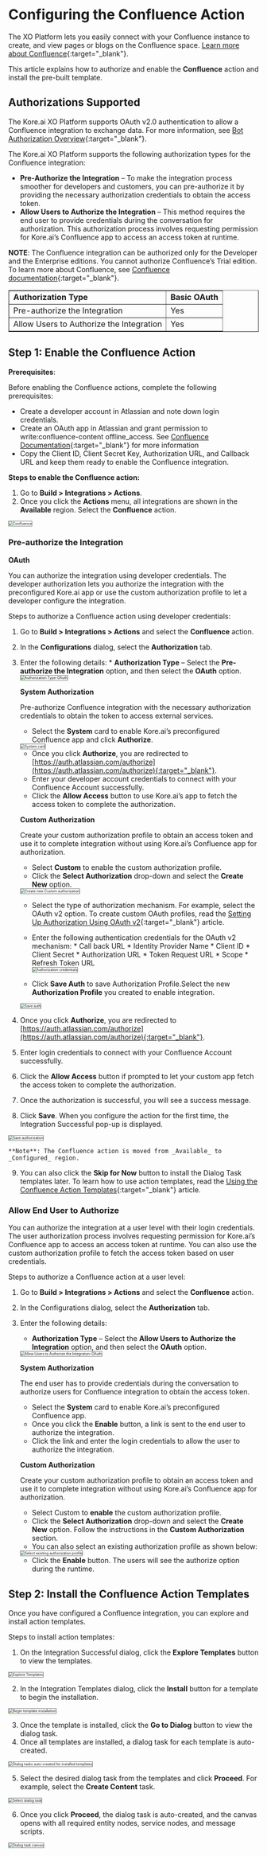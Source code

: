 # **Configuring the Confluence Action**

The XO Platform lets you easily connect with your Confluence instance to create, and view pages or blogs on the Confluence space. [Learn more about Confluence](https://support.atlassian.com/confluence-cloud/resources/){:target="_blank"}.

This article explains how to authorize and enable the **Confluence** action and install the pre-built template.


## Authorizations Supported

The Kore.ai XO Platform supports OAuth v2.0 authentication to allow a Confluence integration to exchange data. For more information, see [Bot Authorization Overview](https://developer.kore.ai/docs/bots/advanced-topics/authorization/bot-authentication/){:target="_blank"}. 

The Kore.ai XO Platform supports the following authorization types for the Confluence integration:

* **Pre-Authorize the Integration** – To make the integration process smoother for developers and customers, you can pre-authorize it by providing the necessary authorization credentials to obtain the access token.
* **Allow Users to Authorize the Integration** – This method requires the end user to provide credentials during the conversation for authorization. This authorization process involves requesting permission for Kore.ai’s Confluence app to access an access token at runtime.

**NOTE**: The Confluence integration can be authorized only for the Developer and the Enterprise editions. You cannot authorize Confluence’s Trial edition. To learn more about Confluence, see [Confluence documentation](https://support.atlassian.com/confluence-cloud/docs/configure-confluence-cloud/){:target="_blank"}.

<table border="1">
  <tr>
   <td>
<strong>Authorization Type</strong>
   </td>
   <td><strong>Basic OAuth</strong>
   </td>
  </tr>
  <tr>
   <td>Pre-authorize the Integration
   </td>
   <td>Yes
   </td>
  </tr>
  <tr>
   <td>Allow Users to Authorize the Integration
   </td>
   <td>Yes
   </td>
  </tr>
</table>



## Step 1: Enable the Confluence Action

**Prerequisites**:

Before enabling the Confluence actions, complete the following prerequisites:

* Create a developer account in Atlassian and note down login credentials.
* Create an OAuth app in Atlassian and grant permission to write:confluence-content offline_access. See [Confluence Documentation](https://developer.atlassian.com/cloud/jira/platform/oauth-2-3lo-apps/#overview){:target="_blank"} for more information
* Copy the Client ID, Client Secret Key, Authorization URL, and Callback URL and keep them ready to enable the Confluence integration.

**Steps to enable the Confluence action:**

1. Go to **Build > Integrations > Actions**.
2. Once you click the **Actions** menu, all integrations are shown in the **Available** region. Select the **Confluence** action.  
<img src="../images/confluence-action-img1.png" alt="Confluence" title="Confluence" style="border: 1px solid gray;zoom:50%;"/>


### Pre-authorize the Integration

**OAuth**

You can authorize the integration using developer credentials. The developer authorization lets you authorize the integration with the preconfigured Kore.ai app or use the custom authorization profile to let a developer configure the integration.

Steps to authorize a Confluence action using developer credentials:

1. Go to **Build > Integrations > Actions** and select the **Confluence** action.
2. In the **Configurations** dialog, select the **Authorization** tab.
3. Enter the following details:
        * **Authorization Type** – Select the **Pre-authorize the Integration** option, and then select the **OAuth** option.  
        <img src="../images/confluence-action-img2.png" alt="Authorization Type-OAuth" title="Authorization Type-OAuth" style="border: 1px solid gray;zoom:50%;"/>  
          
        
    **System Authorization**

    Pre-authorize Confluence integration with the necessary authorization credentials to obtain the token to access external services.

      * Select the **System** card to enable Kore.ai’s preconfigured Confluence app and click **Authorize**.  
      <img src="../images/confluence-action-img3.png" alt="System card" title="System card" style="border: 1px solid gray;zoom:50%;"/>  
        
      * Once you click **Authorize**, you are redirected to [https://auth.atlassian.com/authorize](https://auth.atlassian.com/authorize){:target="_blank"}.
      * Enter your developer account credentials to connect with your Confluence Account successfully.
      * Click the **Allow Access** button to use Kore.ai’s app to fetch the access token to complete the authorization.

    
    **Custom Authorization**

    Create your custom authorization profile to obtain an access token and use it to complete integration without using Kore.ai’s Confluence app for authorization.

      * Select **Custom** to enable the custom authorization profile.
      * Click the **Select Authorization** drop-down and select the **Create New** option.  
      <img src="../images/confluence-action-img4.png" alt="Create new Custom authorization" title="Create new Custom authorization" style="border: 1px solid gray;zoom:50%;"/>

      * Select the type of authorization mechanism. For example, select the OAuth v2 option. To create custom OAuth profiles, read the [Setting Up Authorization Using OAuth v2](https://developer.kore.ai/docs/bots/advanced-topics/authorization/bot-oauthv2-clientcredentials/){:target="_blank"} article.
      * Enter the following authentication credentials for the OAuth v2 mechanism:
            * Call back URL
            * Identity Provider Name
            * Client ID
            * Client Secret
            * Authorization URL
            * Token Request URL
            * Scope
            * Refresh Token URL  
          <img src="../images/confluence-action-img5.png" alt="Authorization credentials" title="Authorization credentials" style="border: 1px solid gray;zoom:50%;"/>

      * Click **Save Auth** to save Authorization Profile.Select the new **Authorization Profile** you created to enable integration.  
      <img src="../images/confluence-action-img6.png" alt="Save auth" title="Save auth" style="border: 1px solid gray;zoom:50%;"/>

4. Once you click **Authorize**, you are redirected to [https://auth.atlassian.com/authorize](https://auth.atlassian.com/authorize){:target="_blank"}.
5. Enter login credentials to connect with your Confluence Account successfully.
6. Click the **Allow Access** button if prompted to let your custom app fetch the access token to complete the authorization.
7. Once the authorization is successful, you will see a success message.
8. Click **Save**. When you configure the action for the first time, the Integration Successful pop-up is displayed.  
<img src="../images/confluence-action-img7.png" alt="Save authorization" title="Save authorization" style="border: 1px solid gray;zoom:50%;"/>

    **Note**: The Confluence action is moved from _Available_ to _Configured_ region.

9. You can also click the **Skip for Now** button to install the Dialog Task templates later. To learn how to use action templates, read the [Using the Confluence Action Templates](../using-the-confluence-action-templates/){:target="_blank"} article.


### Allow End User to Authorize

You can authorize the integration at a user level with their login credentials. The user authorization process involves requesting permission for Kore.ai’s Confluence app to access an access token at runtime. You can also use the custom authorization profile to fetch the access token based on user credentials.

Steps to authorize a Confluence action at a user level:

1. Go to **Build > Integrations > Actions** and select the **Confluence** action.
2. In the Configurations dialog, select the **Authorization** tab.
3. Enter the following details:
    * **Authorization Type** – Select the **Allow Users to Authorize the Integration** option, and then select the **OAuth** option.  
    <img src="../images/confluence-action-img8.png" alt="Allow Users to Authorize the Integration-OAuth" title="Allow Users to Authorize the Integration-OAuth" style="border: 1px solid gray;zoom:50%;"/>


    **System Authorization**

    The end user has to provide credentials during the conversation to authorize users for Confluence integration to obtain the access token.
    * Select the **System** card to enable Kore.ai’s preconfigured Confluence app.
    * Once you click the **Enable** button, a link is sent to the end user to authorize the integration.
    * Click the link and enter the login credentials to allow the user to authorize the integration.

    **Custom Authorization**

    Create your custom authorization profile to obtain an access token and use it to complete integration without using Kore.ai’s Confluence app for authorization.

    * Select Custom to **enable** the custom authorization profile.
    * Click the **Select Authorization** drop-down and select the **Create New** option. Follow the instructions in the **Custom Authorization** section.
    * You can also select an existing authorization profile as shown below:  
    <img src="../images/confluence-action-img9.png" alt="Select existing authorization profile" title="Select existing authorization profile" style="border: 1px solid gray;zoom:50%;"/>

    * Click the **Enable** button. The users will see the authorize option during the runtime.


## Step 2: Install the Confluence Action Templates

Once you have configured a Confluence integration, you can explore and install action templates.

Steps to install action templates:

1. On the Integration Successful dialog, click the **Explore Templates** button to view the templates.  
<img src="../images/confluence-action-img10.png" alt="Explore Templates" title="Explore Templates" style="border: 1px solid gray;zoom:50%;"/>

2. In the Integration Templates dialog, click the **Install** button for a template to begin the installation.  
<img src="../images/confluence-action-img11.png" alt="Begin template installation" title="Begin template installation" style="border: 1px solid gray;zoom:50%;"/>

3. Once the template is installed, click the **Go to Dialog** button to view the dialog task.
4. Once all templates are installed, a dialog task for each template is auto-created.  
<img src="../images/confluence-action-img12.png" alt="Dialog tasks auto-created for installed templates" title="Dialog tasks auto-created for installed templates" style="border: 1px solid gray;zoom:50%;"/>

5. Select the desired dialog task from the templates and click **Proceed**. For example, select the **Create Content** task.  
<img src="../images/confluence-action-img13.png" alt="Select dialog task" title="Select dialog task" style="border: 1px solid gray;zoom:50%;"/>

6. Once you click **Proceed**, the dialog task is auto-created, and the canvas opens with all required entity nodes, service nodes, and message scripts.  
<img src="../images/confluence-action-img14.png" alt="Dialog task canvas" title="Dialog task canvas" style="border: 1px solid gray;zoom:50%;"/>